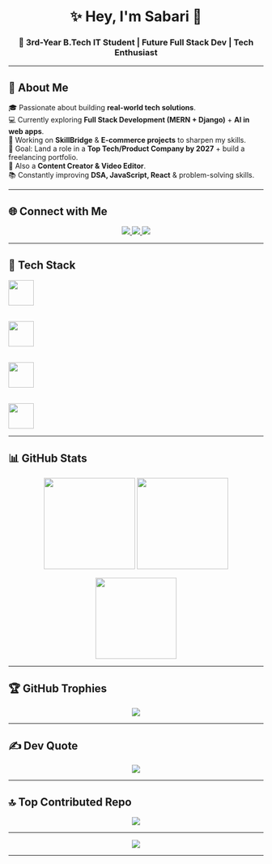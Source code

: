 <h1 align="center">✨ Hey, I'm Sabari 👋</h1>
<h3 align="center">🚀 3rd-Year B.Tech IT Student | Future Full Stack Dev | Tech Enthusiast</h3>

---

## 💫 About Me  
🎓 Passionate about building **real-world tech solutions**.  
💻 Currently exploring **Full Stack Development (MERN + Django)** + **AI in web apps**.  
🌱 Working on **SkillBridge** & **E-commerce projects** to sharpen my skills.  
📌 Goal: Land a role in a **Top Tech/Product Company by 2027** + build a freelancing portfolio.  
📸 Also a **Content Creator & Video Editor**.  
📚 Constantly improving **DSA, JavaScript, React** & problem-solving skills.  

---

## 🌐 Connect with Me  

<p align="center">
  <a href="https://instagram.com/rohit_sabarii">
    <img src="https://img.shields.io/badge/Instagram-%23E4405F.svg?&style=for-the-badge&logo=instagram&logoColor=white" />
  </a>
  <a href="https://linkedin.com/in/sabari-profile">
    <img src="https://img.shields.io/badge/LinkedIn-%230077B5.svg?&style=for-the-badge&logo=linkedin&logoColor=white" />
  </a>
  <a href="mailto:rohitsabari045@gmail.com">
    <img src="https://img.shields.io/badge/Email-D14836?style=for-the-badge&logo=gmail&logoColor=white" />
  </a>
</p>

---

## 🔧 Tech Stack  

<p align="center">
  
  <!-- Languages -->
  <img src="https://skillicons.dev/icons?i=html,css,js,python" height="50" /> <br><br>
  
  <!-- Frontend -->
  <img src="https://skillicons.dev/icons?i=react,tailwind,bootstrap,scss" height="50" /> <br><br>
  
  <!-- Backend -->
  <img src="https://skillicons.dev/icons?i=nodejs,express,django,mongodb,mysql" height="50" /> <br><br>
  
  <!-- Tools -->
  <img src="https://skillicons.dev/icons?i=git,github,vercel,figma,vscode" height="50" />

</p>

---

## 📊 GitHub Stats  

<p align="center">
  <img src="https://github-readme-stats.vercel.app/api?username=G-Sabari&theme=algolia&hide_border=false&include_all_commits=true&count_private=true" height="180" />
  <img src="https://nirzak-streak-stats.vercel.app/?user=G-Sabari&theme=algolia&hide_border=false" height="180" />
</p>

<p align="center">
  <img src="https://github-readme-stats.vercel.app/api/top-langs/?username=G-Sabari&theme=algolia&hide_border=false&include_all_commits=true&count_private=true&layout=compact" height="160" />
</p>

---

## 🏆 GitHub Trophies  

<p align="center">
  <img src="https://github-profile-trophy.vercel.app/?username=G-Sabari&theme=tokyonight&no-frame=false&no-bg=false&margin-w=10" />
</p>

---

## ✍️ Dev Quote  

<p align="center">
  <img src="https://quotes-github-readme.vercel.app/api?type=horizontal&theme=algolia" />
</p>

---

## 🔝 Top Contributed Repo  

<p align="center">
  <img src="https://github-contributor-stats.vercel.app/api?username=G-Sabari&limit=5&theme=algolia&combine_all_yearly_contributions=true" />
</p>

---

<p align="center">
  <img src="https://visitcount.itsvg.in/api?id=G-Sabari&icon=7&color=1" />
</p>

---

<!-- Proudly created with GPRM ( https://gprm.itsvg.in ) -->
